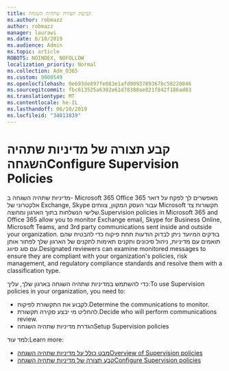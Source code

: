 ```yaml
---
title: קביעת תצורה שתהיה השגחה
ms.author: robmazz
author: robmazz
manager: laurawi
ms.date: 6/10/2019
ms.audience: Admin
ms.topic: article
ROBOTS: NOINDEX, NOFOLLOW
localization_priority: Normal
ms.collection: Adm_O365
ms.custom: 9000549
ms.openlocfilehash: 0e693de897fe083e1afd9093789367bc58220846
ms.sourcegitcommit: fbc613525a6302e61d78388ae821f842f186ad03
ms.translationtype: MT
ms.contentlocale: he-IL
ms.lasthandoff: 06/10/2019
ms.locfileid: "34813839"
---
```

# <a name="configure-supervision-policies"></a><span data-ttu-id="1b98e-102">קבע תצורה של מדיניות שתהיה השגחה</span><span class="sxs-lookup"><span data-stu-id="1b98e-102">Configure Supervision Policies</span></span>

<span data-ttu-id="1b98e-103">מדיניות שתהיה השגחה ב- Microsoft 365 Office 365 מאפשרים לך לפקח על דואר אלקטרוני של Exchange, Skype עבור העסק המקוון, צוותים Microsoft תקשורות צד שלישי הנשלחות בתוך הארגון ומחוצה.</span><span class="sxs-lookup"><span data-stu-id="1b98e-103">Supervision policies in Microsoft 365 and Office 365 allow you to monitor Exchange email, Skype for Business Online, Microsoft Teams, and 3rd party communications sent inside and outside your organization.</span></span> <span data-ttu-id="1b98e-104">בודקים המיועד ניתן לבדוק הודעות תחת פיקוח כדי להבטיח שהם תואמים עם מדיניות, ניהול סיכונים ותקנים תאימות לתקנים של הארגון שלך לפתור אותן עם סוג סיווג.</span><span class="sxs-lookup"><span data-stu-id="1b98e-104">Designated reviewers can examine monitored messages to ensure they are compliant with your organization's policies, risk management, and regulatory compliance standards and resolve them with a classification type.</span></span>

<span data-ttu-id="1b98e-105">כדי להשתמש במדיניות שתהיה השגחה בארגון שלך, עליך:</span><span class="sxs-lookup"><span data-stu-id="1b98e-105">To use Supervision policies in your organization, you need to:</span></span>

- <span data-ttu-id="1b98e-106">לקבוע את התקשורת לפיקוח.</span><span class="sxs-lookup"><span data-stu-id="1b98e-106">Determine the communications to monitor.</span></span>
- <span data-ttu-id="1b98e-107">להחליט מי יבצע סקירה תקשורת.</span><span class="sxs-lookup"><span data-stu-id="1b98e-107">Decide who will perform communications review.</span></span>
- <span data-ttu-id="1b98e-108">הגדרת מדיניות שתהיה השגחה</span><span class="sxs-lookup"><span data-stu-id="1b98e-108">Setup Supervision policies</span></span>

<span data-ttu-id="1b98e-109">למד עוד:</span><span class="sxs-lookup"><span data-stu-id="1b98e-109">Learn more:</span></span>

- [<span data-ttu-id="1b98e-110">מבט כולל על מדיניות שתהיה השגחה</span><span class="sxs-lookup"><span data-stu-id="1b98e-110">Overview of Supervision policies</span></span>](https://docs.microsoft.com/office365/securitycompliance/supervision-policies)
- [<span data-ttu-id="1b98e-111">קבע תצורה של מדיניות שתהיה השגחה</span><span class="sxs-lookup"><span data-stu-id="1b98e-111">Configure Supervision policies</span></span>](https://docs.microsoft.com/office365/securitycompliance/configure-supervision-policies)
